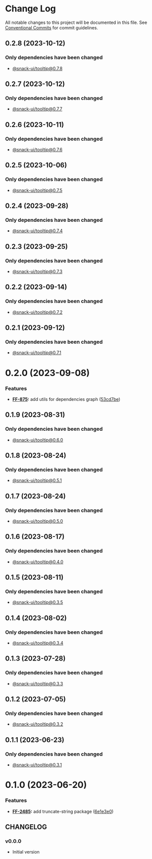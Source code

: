 # Change Log

All notable changes to this project will be documented in this file.
See [Conventional Commits](https://conventionalcommits.org) for commit guidelines.

## 0.2.8 (2023-10-12)

### Only dependencies have been changed
* [@snack-ui/tooltip@0.7.8](https://git.sbercloud.tech/sbercloud-ui/tokens-design-system/snack-uikit/-/blob/master/packages/tooltip/CHANGELOG.md)





## 0.2.7 (2023-10-12)

### Only dependencies have been changed
* [@snack-ui/tooltip@0.7.7](https://git.sbercloud.tech/sbercloud-ui/tokens-design-system/snack-uikit/-/blob/master/packages/tooltip/CHANGELOG.md)





## 0.2.6 (2023-10-11)

### Only dependencies have been changed
* [@snack-ui/tooltip@0.7.6](https://git.sbercloud.tech/sbercloud-ui/tokens-design-system/snack-uikit/-/blob/master/packages/tooltip/CHANGELOG.md)





## 0.2.5 (2023-10-06)

### Only dependencies have been changed
* [@snack-ui/tooltip@0.7.5](https://git.sbercloud.tech/sbercloud-ui/tokens-design-system/snack-uikit/-/blob/master/packages/tooltip/CHANGELOG.md)





## 0.2.4 (2023-09-28)

### Only dependencies have been changed
* [@snack-ui/tooltip@0.7.4](https://git.sbercloud.tech/sbercloud-ui/tokens-design-system/snack-uikit/-/blob/master/packages/tooltip/CHANGELOG.md)





## 0.2.3 (2023-09-25)

### Only dependencies have been changed
* [@snack-ui/tooltip@0.7.3](https://git.sbercloud.tech/sbercloud-ui/tokens-design-system/snack-uikit/-/blob/master/packages/tooltip/CHANGELOG.md)





## 0.2.2 (2023-09-14)

### Only dependencies have been changed
* [@snack-ui/tooltip@0.7.2](https://git.sbercloud.tech/sbercloud-ui/tokens-design-system/snack-uikit/-/blob/master/packages/tooltip/CHANGELOG.md)





## 0.2.1 (2023-09-12)

### Only dependencies have been changed
* [@snack-ui/tooltip@0.7.1](https://git.sbercloud.tech/sbercloud-ui/tokens-design-system/snack-uikit/-/blob/master/packages/tooltip/CHANGELOG.md)





# 0.2.0 (2023-09-08)


### Features

* **[FF-875](https://jira.sbercloud.tech/browse/FF-875):** add utils for dependencies graph ([53cd7be](https://git.sbercloud.tech/sbercloud-ui/tokens-design-system/snack-uikit/commits/53cd7be638f01e573cb52b2417a39f4df4f6089b))





## 0.1.9 (2023-08-31)

### Only dependencies have been changed
* [@snack-ui/tooltip@0.6.0](https://git.sbercloud.tech/sbercloud-ui/tokens-design-system/snack-uikit/-/blob/master/packages/tooltip/CHANGELOG.md)





## 0.1.8 (2023-08-24)

### Only dependencies have been changed
* [@snack-ui/tooltip@0.5.1](https://git.sbercloud.tech/sbercloud-ui/tokens-design-system/snack-uikit/-/blob/master/packages/tooltip/CHANGELOG.md)





## 0.1.7 (2023-08-24)

### Only dependencies have been changed
* [@snack-ui/tooltip@0.5.0](https://git.sbercloud.tech/sbercloud-ui/tokens-design-system/snack-uikit/-/blob/master/packages/tooltip/CHANGELOG.md)





## 0.1.6 (2023-08-17)

### Only dependencies have been changed
* [@snack-ui/tooltip@0.4.0](https://git.sbercloud.tech/sbercloud-ui/tokens-design-system/snack-uikit/-/blob/master/packages/tooltip/CHANGELOG.md)





## 0.1.5 (2023-08-11)

### Only dependencies have been changed
* [@snack-ui/tooltip@0.3.5](https://git.sbercloud.tech/sbercloud-ui/tokens-design-system/snack-uikit/-/blob/master/packages/tooltip/CHANGELOG.md)





## 0.1.4 (2023-08-02)

### Only dependencies have been changed
* [@snack-ui/tooltip@0.3.4](https://git.sbercloud.tech/sbercloud-ui/tokens-design-system/snack-uikit/-/blob/master/packages/tooltip/CHANGELOG.md)





## 0.1.3 (2023-07-28)

### Only dependencies have been changed
* [@snack-ui/tooltip@0.3.3](https://git.sbercloud.tech/sbercloud-ui/tokens-design-system/snack-uikit/-/blob/master/packages/tooltip/CHANGELOG.md)





## 0.1.2 (2023-07-05)

### Only dependencies have been changed
* [@snack-ui/tooltip@0.3.2](https://git.sbercloud.tech/sbercloud-ui/tokens-design-system/snack-uikit/-/blob/master/packages/tooltip/CHANGELOG.md)





## 0.1.1 (2023-06-23)

### Only dependencies have been changed
* [@snack-ui/tooltip@0.3.1](https://git.sbercloud.tech/sbercloud-ui/tokens-design-system/snack-uikit/-/blob/master/packages/tooltip/CHANGELOG.md)





# 0.1.0 (2023-06-20)


### Features

* **[FF-2485](https://jira.sbercloud.tech/browse/FF-2485):** add truncate-string package ([6e1e3e0](https://git.sbercloud.tech/sbercloud-ui/tokens-design-system/snack-uikit/commits/6e1e3e052d885ab2f2839b5a95b0cf0dc7fd1197))





## CHANGELOG

### v0.0.0

- Initial version
